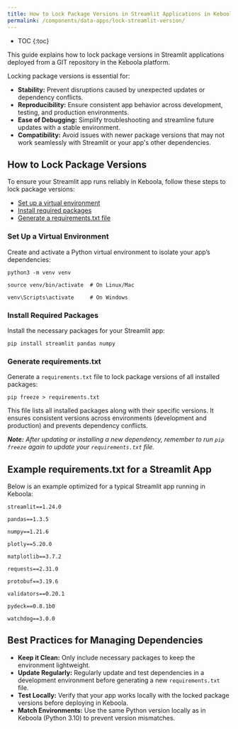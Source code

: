 ```yaml
---
title: How to Lock Package Versions in Streamlit Applications in Keboola (Deploying from Git Repository)
permalink: /components/data-apps/lock-streamlit-version/
---
```


* TOC
{:toc}

This guide explains how to lock package versions in Streamlit applications deployed from a GIT repository in the Keboola platform. 

Locking package versions is essential for:   

- **Stability:** Prevent disruptions caused by unexpected updates or dependency conflicts.
- **Reproducibility:** Ensure consistent app behavior across development, testing, and production environments. 
- **Ease of Debugging:** Simplify troubleshooting and streamline future updates with a stable environment.
- **Compatibility:** Avoid issues with newer package versions that may not work seamlessly with Streamlit or your app's other dependencies.
  
## How to Lock Package Versions
To ensure your Streamlit app runs reliably in Keboola, follow these steps to lock package versions:

- [Set up a virtual environment](#set-up-a-virtual-environment)
- [Install required packages](#install-required-packages)
- [Generate a requirements.txt file](#generate-requirementstxt)
  
### Set Up a Virtual Environment
Create and activate a Python virtual environment to isolate your app’s dependencies:

`python3 -m venv venv`

`source venv/bin/activate  # On Linux/Mac`

`venv\Scripts\activate     # On Windows`

### Install Required Packages
Install the necessary packages for your Streamlit app:

`pip install streamlit pandas numpy`

### Generate requirements.txt
Generate a `requirements.txt` file to lock package versions of all installed packages:

`pip freeze > requirements.txt`

This file lists all installed packages along with their specific versions. It ensures consistent versions across environments (development and production) and prevents dependency conflicts.

***Note:** After updating or installing a new dependency, remember to run `pip freeze` again to update your `requirements.txt` file.*

## Example requirements.txt for a Streamlit App
Below is an example optimized for a typical Streamlit app running in Keboola:

`streamlit==1.24.0`

`pandas==1.3.5`

`numpy==1.21.6`

`plotly==5.20.0`

`matplotlib==3.7.2`

`requests==2.31.0`

`protobuf==3.19.6`

`validators==0.20.1`

`pydeck==0.8.1b0`

`watchdog==3.0.0`

## Best Practices for Managing Dependencies

- **Keep it Clean:** Only include necessary packages to keep the environment lightweight.
- **Update Regularly:** Regularly update and test dependencies in a development environment before generating a new `requirements.txt` file.
- **Test Locally:** Verify that your app works locally with the locked package versions before deploying in Keboola.
- **Match Environments:** Use the same Python version locally as in Keboola (Python 3.10) to prevent version mismatches.
